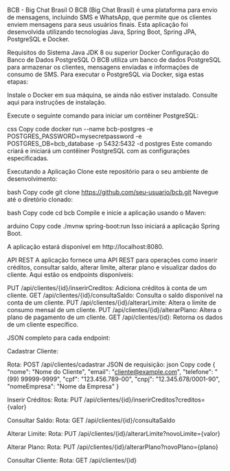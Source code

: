 BCB - Big Chat Brasil
O BCB (Big Chat Brasil) é uma plataforma para envio de mensagens, incluindo SMS e WhatsApp, que permite que os clientes enviem mensagens para seus usuários finais. Esta aplicação foi desenvolvida utilizando tecnologias Java, Spring Boot, Spring JPA, PostgreSQL e Docker.

Requisitos do Sistema
Java JDK 8 ou superior
Docker
Configuração do Banco de Dados PostgreSQL
O BCB utiliza um banco de dados PostgreSQL para armazenar os clientes, mensagens enviadas e informações de consumo de SMS. Para executar o PostgreSQL via Docker, siga estas etapas:

Instale o Docker em sua máquina, se ainda não estiver instalado. Consulte aqui para instruções de instalação.

Execute o seguinte comando para iniciar um contêiner PostgreSQL:

css
Copy code
docker run --name bcb-postgres -e POSTGRES_PASSWORD=mysecretpassword -e POSTGRES_DB=bcb_database -p 5432:5432 -d postgres
Este comando criará e iniciará um contêiner PostgreSQL com as configurações especificadas.

Executando a Aplicação
Clone este repositório para o seu ambiente de desenvolvimento:

bash
Copy code
git clone https://github.com/seu-usuario/bcb.git
Navegue até o diretório clonado:

bash
Copy code
cd bcb
Compile e inicie a aplicação usando o Maven:

arduino
Copy code
./mvnw spring-boot:run
Isso iniciará a aplicação Spring Boot.

A aplicação estará disponível em http://localhost:8080.

API REST
A aplicação fornece uma API REST para operações como inserir créditos, consultar saldo, alterar limite, alterar plano e visualizar dados do cliente. Aqui estão os endpoints disponíveis:

PUT /api/clientes/{id}/inserirCreditos: Adiciona créditos à conta de um cliente.
GET /api/clientes/{id}/consultaSaldo: Consulta o saldo disponível na conta de um cliente.
PUT /api/clientes/{id}/alterarLimite: Altera o limite de consumo mensal de um cliente.
PUT /api/clientes/{id}/alterarPlano: Altera o plano de pagamento de um cliente.
GET /api/clientes/{id}: Retorna os dados de um cliente específico.

JSON completo para cada endpoint:

Cadastrar Cliente:

Rota: POST /api/clientes/cadastrar
JSON de requisição:
json
Copy code
{
  "nome": "Nome do Cliente",
  "email": "cliente@example.com",
  "telefone": "(99) 99999-9999",
  "cpf": "123.456.789-00",
  "cnpj": "12.345.678/0001-90",
  "nomeEmpresa": "Nome da Empresa"
}

Inserir Créditos:
Rota: PUT /api/clientes/{id}/inserirCreditos?creditos={valor}

Consultar Saldo:
Rota: GET /api/clientes/{id}/consultaSaldo

Alterar Limite:
Rota: PUT /api/clientes/{id}/alterarLimite?novoLimite={valor}

Alterar Plano:
Rota: PUT /api/clientes/{id}/alterarPlano?novoPlano={plano}

Consultar Cliente:
Rota: GET /api/clientes/{id}
